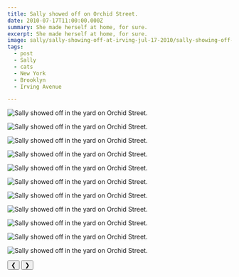 ```yaml
---
title: Sally showed off on Orchid Street.
date: 2010-07-17T11:00:00.000Z
summary: She made herself at home, for sure.
excerpt: She made herself at home, for sure.
image: sally/sally-showing-off-at-irving-jul-17-2010/sally-showing-off-at-irving-jul-17-2010-43.jpg
tags:
  - post 
  - Sally
  - cats
  - New York
  - Brooklyn
  - Irving Avenue

---
```


<div id="viewport">

![Sally showed off in the yard on Orchid Street.](/static/img/sally/sally-showing-off-at-irving-jul-17-2010/sally-showing-off-at-irving-jul-17-2010-33.jpg "Sally showed off in the yard on Orchid Street.")

![Sally showed off in the yard on Orchid Street.](/static/img/sally/sally-showing-off-at-irving-jul-17-2010/sally-showing-off-at-irving-jul-17-2010-34.jpg "Sally showed off in the yard on Orchid Street.")

![Sally showed off in the yard on Orchid Street.](/static/img/sally/sally-showing-off-at-irving-jul-17-2010/sally-showing-off-at-irving-jul-17-2010-35.jpg "Sally showed off in the yard on Orchid Street.")

![Sally showed off in the yard on Orchid Street.](/static/img/sally/sally-showing-off-at-irving-jul-17-2010/sally-showing-off-at-irving-jul-17-2010-36.jpg "Sally showed off in the yard on Orchid Street.")

![Sally showed off in the yard on Orchid Street.](/static/img/sally/sally-showing-off-at-irving-jul-17-2010/sally-showing-off-at-irving-jul-17-2010-37.jpg "Sally showed off in the yard on Orchid Street.")

![Sally showed off in the yard on Orchid Street.](/static/img/sally/sally-showing-off-at-irving-jul-17-2010/sally-showing-off-at-irving-jul-17-2010-38.jpg "Sally showed off in the yard on Orchid Street.")

![Sally showed off in the yard on Orchid Street.](/static/img/sally/sally-showing-off-at-irving-jul-17-2010/sally-showing-off-at-irving-jul-17-2010-39.jpg "Sally showed off in the yard on Orchid Street.")

![Sally showed off in the yard on Orchid Street.](/static/img/sally/sally-showing-off-at-irving-jul-17-2010/sally-showing-off-at-irving-jul-17-2010-40.jpg "Sally showed off in the yard on Orchid Street.")

![Sally showed off in the yard on Orchid Street.](/static/img/sally/sally-showing-off-at-irving-jul-17-2010/sally-showing-off-at-irving-jul-17-2010-41.jpg "Sally showed off in the yard on Orchid Street.")

![Sally showed off in the yard on Orchid Street.](/static/img/sally/sally-showing-off-at-irving-jul-17-2010/sally-showing-off-at-irving-jul-17-2010-42.jpg "Sally showed off in the yard on Orchid Street.")

![Sally showed off in the yard on Orchid Street.](/static/img/sally/sally-showing-off-at-irving-jul-17-2010/sally-showing-off-at-irving-jul-17-2010-43.jpg "Sally showed off in the yard on Orchid Street.")
</div>
<div class="flex row-reverse space-between">
  <div id="caption"></div>
  <div class="prevnext-container">
    <button id="buttonPrevious">&#10094;</button>
    <button id="buttonNext">&#10095;</button>
  </div>
</div>

